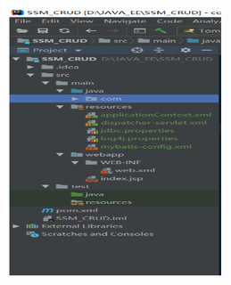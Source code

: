 <img src="https://github.com/fuxiaoyangAlex/JavaEE/blob/master/picture/maven%E7%BB%93%E6%9E%84%E7%9B%AE%E5%BD%95.png" width=380 height=480>
